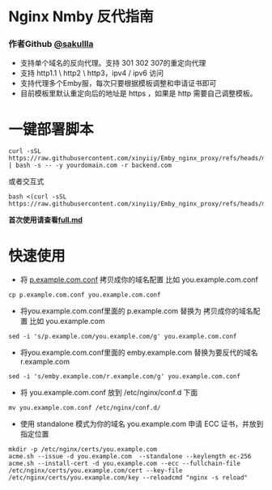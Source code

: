 # Nginx Nmby 反代指南

### 作者Github [@sakullla](https://github.com/sakullla/nginx-reverse-emby) 

- 支持单个域名的反向代理。支持 301 302 307的重定向代理
- 支持 http1.1 \ http2 \ http3，ipv4 / ipv6 访问
- 支持代理多个Emby服，每次只要根据模板调整和申请证书即可
- 目前模板里默认重定向后的地址是 https ，如果是 http 需要自己调整模板。

# 一键部署脚本
```shell
curl -sSL https://raw.githubusercontent.com/xinyiiy/Emby_nginx_proxy/refs/heads/main/sakullla/deploy.sh | bash -s -- -y yourdomain.com -r backend.com
```
或者交互式
```shell
bash <(curl -sSL https://raw.githubusercontent.com/xinyiiy/Emby_nginx_proxy/refs/heads/main/sakullla/deploy.sh)
```


**首次使用请查看[full.md](full.md)**
# 快速使用

- 将 [p.example.com.conf](conf.d/p.example.com.conf) 拷贝成你的域名配置 比如 you.example.com.conf
```shell
cp p.example.com.conf you.example.com.conf
```

- 将you.example.com.conf里面的 p.example.com 替换为 拷贝成你的域名配置 比如 you.example.com
```shell
sed -i 's/p.example.com/you.example.com/g' you.example.com.conf
```

- 将you.example.com.conf里面的 emby.example.com 替换为要反代的域名 r.example.com
```shell
sed -i 's/emby.example.com/r.example.com/g' you.example.com.conf
```

- 将 you.example.com.conf 放到 /etc/nginx/conf.d 下面
```shell
mv you.example.com.conf /etc/nginx/conf.d/
```

- 使用 standalone 模式为你的域名 you.example.com 申请 ECC 证书，并放到指定位置

```shell
mkdir -p /etc/nginx/certs/you.example.com
acme.sh --issue -d you.example.com  --standalone --keylength ec-256
acme.sh --install-cert -d you.example.com --ecc --fullchain-file /etc/nginx/certs/you.example.com/cert --key-file /etc/nginx/certs/you.example.com/key --reloadcmd "nginx -s reload"
```





